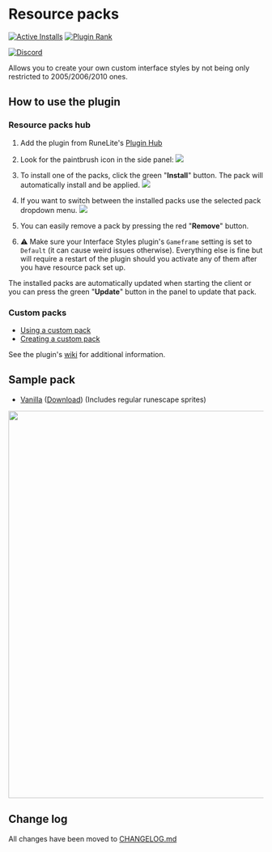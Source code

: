 # Resource packs
[![Active Installs](http://img.shields.io/endpoint?url=https://i.pluginhub.info/shields/installs/plugin/resource-packs)](https://runelite.net/plugin-hub/melky) [![Plugin Rank](http://img.shields.io/endpoint?url=https://i.pluginhub.info/shields/rank/plugin/resource-packs)](https://runelite.net/plugin-hub)

[![Discord](https://user-images.githubusercontent.com/5113962/116616080-e2a0ee80-a944-11eb-8c1f-b838233b29d5.png)](https://discord.com/invite/DsDhUz4NNN)

Allows you to create your own custom interface styles by not being only restricted to 2005/2006/2010 ones.

## How to use the plugin
### Resource packs hub
1. Add the plugin from RuneLite's [Plugin Hub](https://github.com/runelite/runelite/wiki/Information-about-the-Plugin-Hub)
2. Look for the paintbrush icon in the side panel: <img src="https://github.com/nickyGyul/resource-packs/blob/master/src/main/resources/panel.png?raw=true">
3. To install one of the packs, click the green "**Install**" button. The pack will automatically install and be applied.
   <img src="https://i.imgur.com/80kwdnf.png">

5. If you want to switch between the installed packs use the selected pack dropdown menu.
   <img src="https://i.imgur.com/RXUAAes.png">

6. You can easily remove a pack by pressing the red "**Remove**" button.

7. ⚠️ Make sure your Interface Styles plugin's `Gameframe` setting is set to `Default` (it can cause weird issues otherwise). Everything else is fine but will require a restart of the plugin should you activate any of them after you have resource pack set up.

The installed packs are automatically updated when starting the client or you can press the green "**Update**" button in the panel to update that pack.

### Custom packs
- [Using a custom pack](https://github.com/melkypie/resource-packs/wiki/Using-a-custom-pack-(not-from-the-hub))
- [Creating a custom pack](https://github.com/melkypie/resource-packs/wiki/Creating-your-own-resource-pack)

See the plugin's [wiki](https://github.com/melkypie/resource-packs/wiki) for additional information.

## Sample pack

- [Vanilla](https://github.com/melkypie/resource-packs/tree/sample-vanilla) ([Download](https://github.com/melkypie/resource-packs/archive/sample-vanilla.zip)) (Includes regular runescape sprites)

<img src="https://user-images.githubusercontent.com/5113962/82244509-02b0eb00-994a-11ea-8343-0a7dd7ddaa82.png" width="765"><br/>

## Change log

All changes have been moved to [CHANGELOG.md](CHANGELOG.md)
